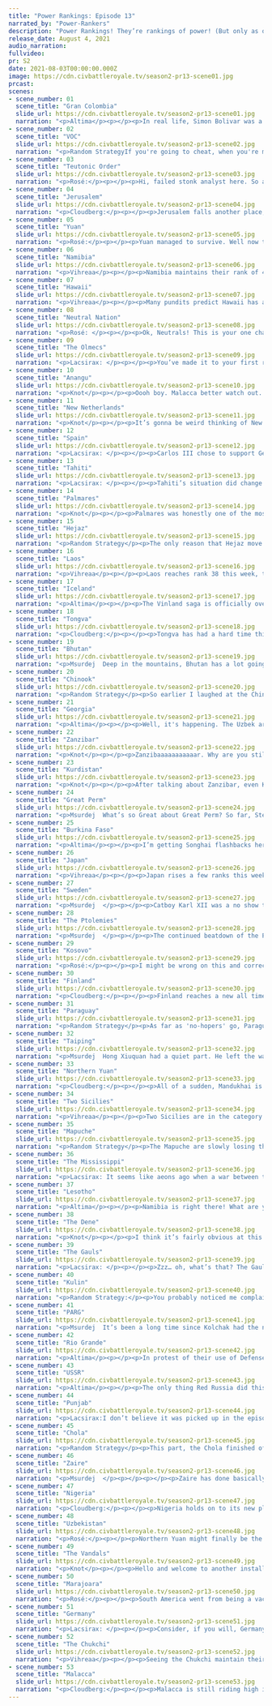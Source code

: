 ```yaml
---
title: "Power Rankings: Episode 13"
narrated_by: "Power-Rankers"
description: "Power Rankings! They’re rankings of power! (But only as of the instant of the end of the previous episode, as these are not meant to be future predictions!) Power Rankings!"
release_date: August 4, 2021
audio_narration:
fullvideo:
pr: S2
date: 2021-08-03T00:00:00.000Z
image: https://cdn.civbattleroyale.tv/season2-pr13-scene01.jpg
prcast:
scenes:
- scene_number: 01
  scene_title: "Gran Colombia"
  slide_url: https://cdn.civbattleroyale.tv/season2-pr13-scene01.jpg
  narration: "<p>Altima</p><p></p><p>In real life, Simon Bolivar was a testament to how hard revolution really is. He constantly failed against the larger industrial and military power of Spain, constantly had to restart from zero or negative, from outright defeat and betrayal alike. He learned when to fold ‘em and move on. He was a complicated man, a trainwreck in the ways that all men who decide to be important are. Still, he persevered, constantly fighting first for liberation and then unification, succeeding at the first and failing in the latter.</p><p></p><p>In that, I suppose, X2 has reflected reality.</p><p></p><p>The history of Gran Colombia has been a series of failures and disasters from day one, the loss of the crucial second settler in a war they started, the disastrous forward settling by Jamaica of all people, the general failure to consolidate a real core for much of the early game. Still, Bolivar persevered. He bunted Jamaica off the continent, took part in the partition of Polivia Beru, eventually even eliminated the Jamaicans. They had a reasonably strong core, and looked to have some real potential. And then Marajoara happened, and it all fell apart. The revolution dies in the ashes of Pelu Beruvia.</p>"
- scene_number: 02
  scene_title: "VOC"
  slide_url: https://cdn.civbattleroyale.tv/season2-pr13-scene02.jpg
  narration: "<p>Random StrategyIf you're going to cheat, when you're mere moments from dying is probably not the best time to start. For indeed, it appears that the VOC has started abusing the same food bug that Malacca abused in the early game to grow their city by 1 pop every turn. This does give us a bit more info on the bug because it means it is not caused by food trade ships (as the VOC only has a single city, they cannot have food trade routes). As for the VOC, it looks like their cheat is too late to save them, as despite Makassar growing at a phenomenal rate, it is still smaller than Hilo, and also in red health with Hawaiian galleons next to it.</p>"
- scene_number: 03
  scene_title: "Teutonic Order"
  slide_url: https://cdn.civbattleroyale.tv/season2-pr13-scene03.jpg
  narration: "<p>Rosé:</p><p></p><p>Hi, failed stonk analyst here. So a few parts back I made the safe prediction of ”The Teutons are gonna die first.“ Little did I know this little rump would just, not have any wars declared on it by anyone relevant. I mean sure Sweden took one city a while back bravo, but the Teutons have just sort of held, which is impressive when it's stuck between nazbol soviets and the kommunist kaiser. I'd say hold you Teuton stonks but knowing my luck, it’d age like milk.</p>"
- scene_number: 04
  scene_title: "Jerusalem"
  slide_url: https://cdn.civbattleroyale.tv/season2-pr13-scene04.jpg
  narration: "<p>Cloudberg:</p><p></p><p>Jerusalem falls another place, reaching third to last. The main reason? While they’ve made peace with Kurdistan, they’re at war with the Two Sicilies, and after Ferdinand I tore through the eastern Mediterranean, they now share a border. It’s entirely possible that Ferdinand will just grab Acre and run. But maybe they’re too distracted to pay attention; we’ll see.</p>"
- scene_number: 05
  scene_title: "Yuan"
  slide_url: https://cdn.civbattleroyale.tv/season2-pr13-scene05.jpg
  narration: "<p>Rosé:</p><p></p><p>Yuan managed to survive. Well now that Yuan is a certified rump, it is my dishonor to welcome them to the Nobody wants to write club (crowd cheers). Congratulations Yuan, you have been kicked out of the game in all but name, and as your neighbors discover the secrets of the modern age, you will be busy living your feudal life in stolen land. Be lucky that those rebellious Manchurians never got their hands on the printing press, or else your flounders would be point one for a good old mandate from heaven.</p>"
- scene_number: 06
  scene_title: "Namibia"
  slide_url: https://cdn.civbattleroyale.tv/season2-pr13-scene06.jpg
  narration: "<p>Vihreaa</p><p></p><p>Namibia maintains their rank of 48 this week, but lost over 50% of their land, reducing their “empire” to a total of 3 land tiles, with two of them being covered by cities. It truly is a tragic sight to see, to be honest, worse than even a city state at this point. Please, for the love of god, Lesotho or Zaire, just put them out of their misery already.</p>"
- scene_number: 07
  scene_title: "Hawaii"
  slide_url: https://cdn.civbattleroyale.tv/season2-pr13-scene07.jpg
  narration: "<p>Vihreaa</p><p></p><p>Many pundits predict Hawaii has a good chance of getting their first elimination in the coming part, against the now rumpified VOC, who has been isolated to one city by the Chola. This likely lends the reasoning of why they have jumped up to 47th this week, because they too are still just a one city civ without their capital.</p>"
- scene_number: 08
  scene_title: "Neutral Nation"
  slide_url: https://cdn.civbattleroyale.tv/season2-pr13-scene08.jpg
  narration: "<p>Rosé: </p><p></p><p>Ok, Neutrals! This is your one chance to rank above 30th or something later on. New Netherlands is falling apart at the seams, Mississippi is being lazy as all hell, and Rio-Grande is on a rampage. If you want to do one thing remotely interesting in your lifetime, do it now or be erased from all our memories</p>"
- scene_number: 09
  scene_title: "The Olmecs"
  slide_url: https://cdn.civbattleroyale.tv/season2-pr13-scene09.jpg
  narration: "<p>Lacsirax: </p><p></p><p>You’ve made it to your first rest point. Nothing to read here. Take a breather, keep going, you can make it to the end.</p>"
- scene_number: 10
  scene_title: "Anangu"
  slide_url: https://cdn.civbattleroyale.tv/season2-pr13-scene10.jpg
  narration: "<p>Knot</p><p></p><p>Oooh boy. Malacca better watch out. They may be big, but there’s a new top dog in town to bring them down to size: Anangu!</p><p></p><p>…</p><p></p><p>If you weren’t hiding being Kulin, we’d be writing your eulogy this part, Tjilpi.</p>"
- scene_number: 11
  scene_title: "New Netherlands"
  slide_url: https://cdn.civbattleroyale.tv/season2-pr13-scene11.jpg
  narration: "<p>Knot</p><p></p><p>It’s gonna be weird thinking of New Netherlands as a rump from now on. They weren’t a top tier civ by any means, but they had a hefty empire to their name, and in another world (maybe one with less bugs) New Netherlands becomes the NA power we’ve been waiting for in this rendition of the CBRX. The Marajoara of North America, but they didn’t, and now they’re here. RIP Peter’s dreams, and probably RIP Peter himself pretty soon</p>"
- scene_number: 12
  scene_title: "Spain"
  slide_url: https://cdn.civbattleroyale.tv/season2-pr13-scene12.jpg
  narration: "<p>Lacsirax: </p><p></p><p>Carlos III chose to support Germany in their war with the Two Sicilies - not a bad decision, as one of Spain’s few remaining selling points is a half-decent navy in the Atlantic, which made short work of Two Sicilies’ contingent, and hopefully it’ll build brownie points with their new German bedfellows.</p><p></p><p>And that’s all I’ve got on Spain this week. Moving on!</p>"
- scene_number: 13
  scene_title: "Tahiti"
  slide_url: https://cdn.civbattleroyale.tv/season2-pr13-scene13.jpg
  narration: "<p>Lacsirax: </p><p></p><p>Tahiti’s situation did change slightly this episode; his capital now borders the Marajoara instead of the Mapuche. This is a pretty good change-around; P’kuee has a significantly smaller navy in the Pacific than Lautaro, so the risks of dying from the east have dwindled a little. Awesome! Risks of dying from the west meanwhile: probably even more likely, given that both Malacca and the Kulin spent the episode flexing their influence over the Pacific, to varying degrees of success. It can’t all be good news, okay?</p>"
- scene_number: 14
  scene_title: "Palmares"
  slide_url: https://cdn.civbattleroyale.tv/season2-pr13-scene14.jpg
  narration: "<p>Knot</p><p></p><p>Palmares was honestly one of the most impactful civs this part! Sure, that’s only because they pretty definitively lost a war, but by losing a bunch of cities to Mapuche who subsequently lost those cities to the monster that is Marajoara, they have basically defined the conflict of South America for at least the next few parts between the rising Phoenix Marajoara, and a Mapuche struggling to stay relevant. Good on them! Not gonna help them stay alive long.</p>"
- scene_number: 15
  scene_title: "Hejaz"
  slide_url: https://cdn.civbattleroyale.tv/season2-pr13-scene15.jpg
  narration: "<p>Random Strategy</p><p>The only reason that Hejaz move up 1 rank is because Palmares traded themselves down to below them. The most interesting thing Hejaz is doing is sending an army through their old territory to join in the fight for Jerusalem. No: not the city that is currently flipping between 2 Sicilies and the Ptolemies: the civ that is somehow not dead yet.</p>"
- scene_number: 16
  scene_title: "Laos"
  slide_url: https://cdn.civbattleroyale.tv/season2-pr13-scene16.jpg
  narration: "<p>Vihreaa</p><p></p><p>Laos reaches rank 38 this week, tying their all time high from week 0, mainly because other civs are doing worse than they are, not quite because they’re performing well. With a disconnected empire and being surrounded by two top 10 civs, Laos is about one war away from being eliminated. </p>"
- scene_number: 17
  scene_title: "Iceland"
  slide_url: https://cdn.civbattleroyale.tv/season2-pr13-scene17.jpg
  narration: "<p>Altima</p><p></p><p>The Vinland saga is officially over. Iceland is now confined to just the two core islands, the last of their continental holdings lost, burning at the hands of their conquerors. Their tech is pathetic, their army weak, their remaining neighbors still terrifying. What little they have could be lost in one part should the Germans (or, theoretically, the Vandals) wish it so. Still, six cities is better than what some have.</p>"
- scene_number: 18
  scene_title: "Tongva"
  slide_url: https://cdn.civbattleroyale.tv/season2-pr13-scene18.jpg
  narration: "<p>Cloudberg:</p><p></p><p>Tongva has had a hard time this episode, losing three cities to Malacca while another city flips endlessly between them and Chinook. Overall Tongva is just dropping a few cities here and there, and it’s starting to add up. It’s only a matter of time at this point before someone sweeps in and does major damage to their core. Given that everyone hates them and half the world has declared war, it’s probably going to happen soon.</p>"
- scene_number: 19
  scene_title: "Bhutan"
  slide_url: https://cdn.civbattleroyale.tv/season2-pr13-scene19.jpg
  narration: "<p>Msurdej  Deep in the mountains, Bhutan has a lot going on...err, had a lot going on. In an absolute madlad move, Bhutan decided to attack Punjab, a civ with far more cities and strength than them. It should have been a slaughter, but surprisingly, Bhutan survived with nary a loss. However, they also failed to take anything from their war with Chola, so it's a mixed bag this week for Bhutan. Nothing bad, but also nothing good. </p>"
- scene_number: 20
  scene_title: "Chinook"
  slide_url: https://cdn.civbattleroyale.tv/season2-pr13-scene20.jpg
  narration: "<p>Random Strategy</p><p>So earlier I laughed at the Chinook for going hard for naval tech directly AFTER losing all but 1 coastal city to the Chukchi. However, when your rival is Tongva, it turns out 1 coastal city is all you need (well, that and some useful Malaccan allies). For indeed, the Chinook are slowly but surely winning the naval war and are pushing down the coast, even though the landwar is stalled out. Although killing your neighbour and taking all the land for yourself is good, in the case of the Chinook it ultimately won't change their situation, even if they somehow manage to take everything (which they probably won't). Their other neighbours, in particular the Chukchi, are too far ahead for it to make a difference.</p>"
- scene_number: 21
  scene_title: "Georgia"
  slide_url: https://cdn.civbattleroyale.tv/season2-pr13-scene21.jpg
  narration: "<p>Altima</p><p></p><p>Well, it's happening. The Uzbek army appears to finally be breaking through the Georgian core. Well, the Southern one at the very least. While Georgia’s chance at relevance died long ago, it’s curious strategy of establishing several maximally long-distance settlements guarantees that this war will not kill it. They will likely survive the death of at least another rump. Survival is a victory of its own, I suppose.</p>"
- scene_number: 22
  scene_title: "Zanzibar"
  slide_url: https://cdn.civbattleroyale.tv/season2-pr13-scene22.jpg
  narration: "<p>Knot</p><p></p><p>Zanzibaaaaaaaaaaar. Why are you still hereeeeeeeeeeeee? Go away! No one cares about you! Please declare war on Lesotho or Zaire and end your miserable existence. Ugggggggggggggggh.</p>"
- scene_number: 23
  scene_title: "Kurdistan"
  slide_url: https://cdn.civbattleroyale.tv/season2-pr13-scene23.jpg
  narration: "<p>Knot</p><p></p><p>After talking about Zanzibar, even Kurdistan seems like a joy by comparison. At least, they’re trying to eliminate rumps on the cylinder. Trying and failing horribly, but it’s the thought that counts. Maybe they can parlay this into an active role on the cylinder. Perhaps they can try to take out all the rumps: Hejaz, Georgia, maybe even the Ptolemies if things keep going pear shaped for them. That’d require them to actually not be horrible, but you gotta have hopes for something, y’know?</p>"
- scene_number: 24
  scene_title: "Great Perm"
  slide_url: https://cdn.civbattleroyale.tv/season2-pr13-scene24.jpg
  narration: "<p>Msurdej  What’s so Great about Great Perm? So far, Stephen has done little to be called Good Perm, let alone Great Perm. I’m calling for a petition for this civ to be renamed Average Perm until they either do something cool, or die. Probably the latter.</p>"
- scene_number: 25
  scene_title: "Burkina Faso"
  slide_url: https://cdn.civbattleroyale.tv/season2-pr13-scene25.jpg
  narration: "<p>Altima</p><p></p><p>I’m getting Songhai flashbacks here. If you discount the fact that BF weren’t exactly a player before this, “reasonably capable North African civ gets absolutely decimated by a civ that’s also the principal power in Iberia via a brutal land and sea invasion,” is a fun coincidence. Turns out that living in a mostly flat stretch of turf with wide angles of access is kinda dangerous. Now, it isn’t over for them yet. The Vandals are pretty bad about not actually finishing their meals, and could reasonably peace out any point here. Still, were I a Burkina Fanso, I would be crossing my fingers here- the coming part could very well end without them in it, especially if Nigeria joins in. </p>"
- scene_number: 26
  scene_title: "Japan"
  slide_url: https://cdn.civbattleroyale.tv/season2-pr13-scene26.jpg
  narration: "<p>Vihreaa</p><p></p><p>Japan rises a few ranks this week, reaching the 28th spot, their highest since part 7. Japan in the last few parts has taken some hits, losing half of their northern territory to Northern Yuan. With a more powerful than ever Chukchi, they really are stuck between a rock and a hard place. With no real realistic path to becoming more of a power in the region, Japan’s future prospects are less than bright.</p>"
- scene_number: 27
  scene_title: "Sweden"
  slide_url: https://cdn.civbattleroyale.tv/season2-pr13-scene27.jpg
  narration: "<p>Msurdej  </p><p></p><p>Catboy Karl XII was a no show this week, the nation of Sweden not showing up for a single slide. When observers went to find Sweden, they found many of its citizens playing a new game. Final Fantasy XIV has taken Sweden by storm. When asked why, Karl XII merely replied: “I can be a catboy!”</p>"
- scene_number: 28
  scene_title: "The Ptolemies"
  slide_url: https://cdn.civbattleroyale.tv/season2-pr13-scene28.jpg
  narration: "<p>Msurdej  </p><p></p><p>The continued beatdown of the Ptolemies keeps getting worse and worse. Now they’ve lost all their holdings on the Mediterreanean, most of their African holdings, and worst of all, their capital. Now stuck with predominantly the former colonies of Hejaz, Cleopatra is in a much worse position. The only solace she has is that Nigeria may have trouble crossing the Red Sea, and Two Sicilies being occupied with various wars. But it seems like the glory days of Cleopatra are coming to an end.</p>"
- scene_number: 29
  scene_title: "Kosovo"
  slide_url: https://cdn.civbattleroyale.tv/season2-pr13-scene29.jpg
  narration: "<p>Rosé:</p><p></p><p>I might be wrong on this and correct me if i am, but Kosovo may have the smallest capital population of any remaining civ. This is not too surprising, as Kosovo's greek holdings are far separated from their more eastern lands, but it's pretty telling how far the nation has fallen from grace. In all honesty Kosovo does still have some small options to still become a regional player that makes it to endgame 2, but chances of winning the game are looooooooooong gone.</p>"
- scene_number: 30
  scene_title: "Finland"
  slide_url: https://cdn.civbattleroyale.tv/season2-pr13-scene30.jpg
  narration: "<p>Cloudberg:</p><p></p><p>Finland reaches a new all time high of 24th, continuing its slow rise through the rankings as the civs above it collapse one by one. Finland is one of the only non-superpowers that has never lost a city, how about that!</p>"
- scene_number: 31
  scene_title: "Paraguay"
  slide_url: https://cdn.civbattleroyale.tv/season2-pr13-scene31.jpg
  narration: "<p>Random Strategy</p><p>As far as 'no-hopers' go, Paraguay is pretty decent. They have a full carpet and OK stats. They have an easy expansion opportunity next door in Palmares, and their two scary neighbours are busy tiring themselves out fighting each other. What you want to do in this situation is to jump on the civ that's losing once it starts showing weakness, and then snipe all the cities that have been weakened by the stronger civ. However, I don't think Paraguay is actually strong enough to pull that move off, particularly because of the geography of south america. It will mean that there will likely be a slugfest in the long thin corridor with neither side weakening particularly, with the pacific naval backdoor squad doing all the work (and those cities are out of reach of Paraguay). </p>"
- scene_number: 32
  scene_title: "Taiping"
  slide_url: https://cdn.civbattleroyale.tv/season2-pr13-scene32.jpg
  narration: "<p>Msurdej  Hong Xiuquan had a quiet part. He left the war against the Yuan, and did nothing on the Vietnam front. The big move for Xiquan was adopting Autocracy. This is to be expected of course, with nearby Malacca also taking Autocracy a few parts prior. But all shall tremble at the glorious Hong Xiquan, brother of Jesus Christ, savior of the Chinese people!</p>"
- scene_number: 33
  scene_title: "Northern Yuan"
  slide_url: https://cdn.civbattleroyale.tv/season2-pr13-scene33.jpg
  narration: "<p>Cloudberg:</p><p></p><p>All of a sudden, Mandukhai is in serious trouble. Her western front is crumbling in the face of a sudden and brutal PARG advance, with several cities having fallen already. She has all but finished mopping up Yuan, so her forces should be heading west as we speak, but the question now must be asked: were all the awful, grinding wars against Yuan worth it? If Northern Yuan comes out of these severely crippled, the answer might turn out to be no. Anyway, for some reason we decided that Northern Yuan isn’t dropping any places this episode... weird. Maybe we’re just not convinced that it’s possible for Northern Yuan to be in a war that doesn't become a stalemate.</p>"
- scene_number: 34
  scene_title: "Two Sicilies"
  slide_url: https://cdn.civbattleroyale.tv/season2-pr13-scene34.jpg
  narration: "<p>Vihreaa</p><p></p><p>Two Sicilies are in the category of civs that are on the precipice of becoming a power in the world, but are missing just one push. Two Sicilies’ path to power is closing before our eyes, as the Vandals reinforce their home core and Nigeria consolidates power in the region, not to mention their current war with Germany. Some excellent playmaking will be needed to get Two Sicilies out of this hole, but the possibility still exists.</p>"
- scene_number: 35
  scene_title: "Mapuche"
  slide_url: https://cdn.civbattleroyale.tv/season2-pr13-scene35.jpg
  narration: "<p>Random Strategy</p><p>The Mapuche are slowly losing the war against the larger and more technologically advanced Marajoara. The losses are slow due to the geography: the land war is being fought in a narrow corridor through the middle of Paraguay, while the naval war is being fought in the Pacific very far away from Marajoara's core and principal shipyards. Now there is some good news. It appears the Mapuche have realised that being very far behind in technology is a bad thing, and have invested in improving that. They are now equal to Marajoara in effective science, and among the main powers, notably higher than the Gauls and PARG. So they won't be falling any further behind in tech than they are currently thankfully. The best thing for the Mapuche would be to peace out with Marajoara (possibly by convincing the Vandals to intervene on their behalf?) and use the break to conquer Paraguay. It would be a hard fight but doable, and it would leave the Mapuche equal to Marajoara in terms of land.</p>"
- scene_number: 36
  scene_title: "The Mississippi"
  slide_url: https://cdn.civbattleroyale.tv/season2-pr13-scene36.jpg
  narration: "<p>Lacsirax: It seems like aeons ago when a war between the Mississippi and the Dene would have been a clear chance for Tuskaloosa to cement his clear lead in North America. The circumstances are so different now: it is the Dene who have declared war, with the Mississippi badly bruised from successive wars with them and Rio Grande, and trailing Thanadelthur in the rankings. But it seems unlikely this war will shuffle things up too much; their stats are fairly even, with Mississippi holding the edge in production and Dene in tech. With such a long border, the best bet for Tuskaloosa is to wear the Dene out on one front, possibly the choke-point around the Great Lakes, and throw a backdoor squad at the old TAT capital of Like-a-Fishhook. A more likely result is a total stalemate - it wouldn’t surprise me if the border of these two North American ex-titans didn’t shift much until Endgame.</p>"
- scene_number: 37
  scene_title: "Lesotho"
  slide_url: https://cdn.civbattleroyale.tv/season2-pr13-scene37.jpg
  narration: "<p>Altima</p><p></p><p>Namibia is right there! What are you doing, you lazy fools? Finish it! Finish what you started! Your aging carpet of knights will do the job just fine, and this is the only job it will do just fine.</p>"
- scene_number: 38
  scene_title: "The Dene"
  slide_url: https://cdn.civbattleroyale.tv/season2-pr13-scene38.jpg
  narration: "<p>Knot</p><p></p><p>I think it’s fairly obvious at this point that the top tier civs are starting to solidify. We got the rising star of Marajoara in South America, and Africa continues to be full of potential game winning civs, but the odds of a lot of the middling civs like Sweden, Finland, or Burkino Faso catching up to the main civs on their continent are slim to none. Even interesting civs like Northern Yuan and Two Sicilies are going to need a mountain of good luck to overcome their barrier. Really, I’ve only got my eye on one civ that could realistically still surprise us at this point, and make a run at being a super-power. That civ, (and I can’t believe I’m gonna say this) is the Dene.</p><p></p><p>Yes, despite their many, many, many failures and baffling decisions, I still think the Dene have a decent chance of becoming the #1 civ in NA if they play well these next few parts. They have tech advantage against everyone in NA including the Chukchi, and most importantly, they still have decent expansion opportunities. Mississippi is big but kinda toothless at the moment, and the Dene’s current war with them could lead to some decent gains if they can survive the meat grinder for a while. Not only that, but the Chinook are excellent fodder that can be grabbed at any time provided they can get a decent army through the chokepoint. Now the biggest obstacle is the Chukchi. A sustained and proactive war with the frosty friends to the east is probably game over for the Dene, but a lot of the Chukchi’s current power is in their navy, so they can’t destroy the Dene on a whim. They’re probably more likely to invade Japan or eat the Chinook themselves. Look, I’m not saying the Dene have a good chance of sneaking out of this CBRX a winner, but if they capitalize on the gains they have access to, and continue to bulk up their resources to prep for endgame, we might have one more surprise entrant into the top ten. They just have to not be horrible for once.</p><p></p>"
- scene_number: 39
  scene_title: "The Gauls"
  slide_url: https://cdn.civbattleroyale.tv/season2-pr13-scene39.jpg
  narration: "<p>Lacsirax: </p><p></p><p>Zzz… oh, what’s that? The Gauls? Oh yeah, they were in this episode… wait, were they? Oh okay, they had a brief appearance in the corner of a couple slides of the Germany-Sicily War, peeking in rather than interacting. Really, this is a war they could do to get involved in on either side; either retake Alesia while the Two Sicilies are distracted, or go for broke and attack Germany at their most vulnerable time. Time isn’t exactly ticking for Gaul, per se; given we’re going to endgame at some point, holding on to what they’ve got and hoping Germany don’t break out isn’t the worst strategy I could think of. But you know. It’s not very entertaining to watch, is it?</p>"
- scene_number: 40
  scene_title: "Kulin"
  slide_url: https://cdn.civbattleroyale.tv/season2-pr13-scene40.jpg
  narration: "<p>Random Strategy:</p><p>You probably noticed me complaining about the Vandals not researching navigation in the past few parts when I had the Vandal write-ups. Now that I have the Kulin write-ups, it’s time to complain about the Kulin not researching navigation. And the Kulin are much worse than the Vandals since the Kulin are far more technologically advanced, so their delaying of it is even more extreme. The Kulin have ironclads, carriers, battleships (though without the oil to actually run them) and it looks like they will probably soon have the first destroyers of the entire cylinder. Yet they still do not have frigates, which are normally key to any naval civ's success. Look: at this point the frigates aren't even important anymore; they're well outdated and the Kulin do have far better ships unlocked. The only thing left in that tech line that is important is the oil, since that is required both for battleships and for planes. And subs are also nice and are unlocked via the naval tech line. And no: I don’t think that skipping oil completely to go for information-era units that use aluminium instead of oil is a particularly good idea, even if that appears to be what the Kulin are going for.</p>"
- scene_number: 41
  scene_title: "PARG"
  slide_url: https://cdn.civbattleroyale.tv/season2-pr13-scene41.jpg
  narration: "<p>Msurdej  It’s been a long time since Kolchak had the number 1 spot, and many have found him lazy. But it seems that the PARG are trying to turn that around. They have a lot of wars right now, but the most notable is Northern Yuan. They’ve already managed to take a few cities, and have more lined up. While they might suffer some problems if they get greedy, right now, things are looking pretty PARGchamp.</p>"
- scene_number: 42
  scene_title: "Rio Grande"
  slide_url: https://cdn.civbattleroyale.tv/season2-pr13-scene42.jpg
  narration: "<p>Altima</p><p></p><p>In protest of their use of Defense Enhancing Supplements, I refuse to give Big River a real writeup this part. We will not be discussing their imminent conquest of Nieuw Amstel here.</p>"
- scene_number: 43
  scene_title: "USSR"
  slide_url: https://cdn.civbattleroyale.tv/season2-pr13-scene43.jpg
  narration: "<p>Altima</p><p></p><p>The only thing Red Russia did this part was ruin the best thing they had going for them with a citadel, and that didn’t happen on screen. I think the USSR may be the strongest-on-paper civ that we regularly go without seeing in a part, which isn’t a good sign for them continuing to be on-paper strong.</p>"
- scene_number: 44
  scene_title: "Punjab"
  slide_url: https://cdn.civbattleroyale.tv/season2-pr13-scene44.jpg
  narration: "<p>Lacsirax:I don’t believe it was picked up in the episode, but not only did Ranjit fail to take a city from Bhutan, he also wound up suing for peace. That bodes badly for Punjab, with their weakest neighbour making fools out of them (and don’t blame the terrain - they should have swept through the open terrains south of Thimphu). It begs the question: if they can’t beat Bhutan, how on Earth are they supposed to beat their statistically superior neighbour Uzbekistan, or their ascendent rivals the Chola? We often say that time’s running out for the big titans that slip down the rankings - but for Punjab, that time might have already come. Still, they’re big enough that I don’t see them shifting pre-Endgame, so maybe it’s a tale of battening down the hatches and weathering whatever storm comes next until then.</p>"
- scene_number: 45
  scene_title: "Chola"
  slide_url: https://cdn.civbattleroyale.tv/season2-pr13-scene45.jpg
  narration: "<p>Random Strategy</p><p>This part, the Chola finished off all parts of the VOC they could reach. They now have one of the biggest empires of the cylinder which is certainly good. However there are problems. Punjab is still a juggernaut and is outteching and outproducing Chola right now, even with Chola's recent expansion. That is certainly not who you want breathing down your neck. Although Punjab are almost exclusively a land-based civ, at sea there is still the elephant in the room of Malacca; it should be obvious why they're a problem. So really Chola's best hope for continued expansion would be to look west towards the most stacked continent: Africa. This isn't as bad as it seems since the civs Chola would be invading would be some of the weakest civs of that stacked continent: Zanzibar and the Ptolemies (after killing Hejaz, which isn’t big enough to count as a significant expansion), rather than the big scary powers.</p>"
- scene_number: 46
  scene_title: "Zaire"
  slide_url: https://cdn.civbattleroyale.tv/season2-pr13-scene46.jpg
  narration: "<p>Msurdej  </p><p></p><p></p><p>Zaire has done basically nothing in the war against Cleopatra, but hear me out. What if Mobutu is merely biding his time building up his military, until Nigeria has fully expended itself. Then, with its massive army, Zaire will storm into a weakened Nigeria, claiming the land and destroying their once ally. Or of course, Zaire will just sit there and aggravate us with its boringness.</p><p></p>"
- scene_number: 47
  scene_title: "Nigeria"
  slide_url: https://cdn.civbattleroyale.tv/season2-pr13-scene47.jpg
  narration: "<p>Cloudberg:</p><p></p><p>Nigeria holds on to its new place in the top 10 after not only keeping its Egyptian gains, but taking Alexandria, the Ptolemaic capital. It’s not likely that Nigeria will push farther at this point, but their gains are consolidated, and Nigeria is clearly a major power. However, Awolowo needs to be careful. Zaire has built up a massive army this episode, and the Vandals might be in the process of removing Nigeria’s easiest neighbor, Burkina Faso. If Awolowo isn’t careful he could find himself without options. Then again, even if the Vandals do take all of West Africa, Nigeria does not have a track record of taking down large North African civs with inferior tech...</p>"
- scene_number: 48
  scene_title: "Uzbekistan"
  slide_url: https://cdn.civbattleroyale.tv/season2-pr13-scene48.jpg
  narration: "<p>Rosé:</p><p></p><p>Northern Yuan might finally be the opportunity Uzbekistan needs to push out of central Asia. A consistent theme in between Uzbekistan write-ups is that Uzbekistan would be an easy top candidate if they broke out of their region. Well guess what's happening now, Parg is piling warmonger points in exchange for soldiers, and the odds of Uzbeki ”intervention“ have skyrocketed. Adding that the Uzbeks have twice the military of Parg, with more production, then a stomp might be waiting to happen, if the chance is taken of course. If you need proof that such a power shift can happen, just look at the Ptolemies.</p>"
- scene_number: 49
  scene_title: "The Vandals"
  slide_url: https://cdn.civbattleroyale.tv/season2-pr13-scene49.jpg
  narration: "<p>Knot</p><p></p><p>Hello and welcome to another installment of “What the heck are we supposed to think about the Vandals and are they actually good?” This week, will this invasion of Burkina Faso make the Vandals top dog in Africa or is this the farthest that the Vandals can actually go? Power Rankers remain split on this topic. Some claim that next part Burkina Faso will be nothing but a rump, and the Vandals have finally become an undisputed global power. Other believe that this land invasion cannot truly penetrate the Burkinabe core, and without that this invasion won’t give the Vandals an avenue to actually expand further into Africa. Which of these views is correct? Will the Vandals finally become a super-power next part? Will this invasion even matter if Nigeria continues to be a force to be reckoned with? Will Zaire do something crazy that upends the balance of everything? Tune in next week where probably none of these questions will be answered and the Vandals will continue to baffle us. Same raiding time, same raiding channel!</p>"
- scene_number: 50
  scene_title: "Marajoara"
  slide_url: https://cdn.civbattleroyale.tv/season2-pr13-scene50.jpg
  narration: "<p>Rosé:</p><p></p><p>South America went from being a vacuum of power where the Mapuche were kinda in the lead to Marajoara is the clear power and might be able to win the first full continent. The only proper threat Marajoara has right now are the Mapuche, and I don't really see them as too much of an issue unless you're an island or Newken. The vandals are a threat too, but Marajoara is doing a little thing of ACTUALLY INVESTING IN NAVAL TECH so that shouldn't be too much of an issue. Honestly the best option for Marajoara might just be to turtle up, they really have no competition and with a little time increase their stats to replicate the other top tiers, and become a force to truly reckon with</p>"
- scene_number: 51
  scene_title: "Germany"
  slide_url: https://cdn.civbattleroyale.tv/season2-pr13-scene51.jpg
  narration: "<p>Lacsirax: </p><p></p><p>Consider, if you will, Germany’s neighbours. The Gauls, a boisterous nation with a strong military core but without the production or tech to back it up. The USSR, whose strength exists on paper alone, and have yet to record any major military successes. Sweden, a runt nation, and Kosovo, a runt nation in-progress. All would be suitable targets for Germany’s military might, a nation worthy of annexing… but yet again, Germany has chosen to invade Two Sicilies, the only neighbour of theirs who they seem certain to make little progress on. Sure, there’s Gjakovë, a town that Germany has contested in every war between the two nations, and one that seems doomed to forever flip between Germany’s land might and Two Sicilies’ naval hegemony. It’s a coin flip as to who’ll hold it at the end of the war. But beyond that, the Sicilian cities still sit safely in the comfort of the Alps, impenetrable until at least planes and possibly paratroopers. Or perhaps Wilhelm can finally break through? It’s not completely unthinkable. But even then - until he finds a way to decimate Ferdinand’s fleet, he’ll only flip these coastal cities, not secure them. Anyone else, Wilhelm, anyone else would see you contest for that number one spot.</p>"
- scene_number: 52
  scene_title: "The Chukchi"
  slide_url: https://cdn.civbattleroyale.tv/season2-pr13-scene52.jpg
  narration: "<p>Vihreaa</p><p></p><p>Seeing the Chukchi maintain their 2nd place position is quite pleasant to see, as a civ that I have backed to win since the very start. Though it was a quiet part for them, they are still well poised to expand their empire on two continents, with weak neighbors in Japan, the Chinook, and winnable wars against other nations like the Dene. With strong technology and a strong navy, the Chukchi will likely be a powerful nation in the coming parts, as long as they keep up a steady expansion.</p>"
- scene_number: 53
  scene_title: "Malacca"
  slide_url: https://cdn.civbattleroyale.tv/season2-pr13-scene53.jpg
  narration: "<p>Cloudberg:</p><p></p><p>Malacca is still riding high in first, and continues to deserve the spot, with the best stats in the game and no shortage of aggression. This episode, Malacca became the second Asian civ to take land in North America after capturing three Tongva cities in Mexico. Now that that war is over, the question arises: who will Malacca attack next? For now it seems to be Anangu, but it’s not like they’re putting in much effort, so it’s entirely possible that Mansur Shah will open another front in the upcoming episode. His neighbors should be trembling in fear right now. Godspeed.</p>"
---
```

